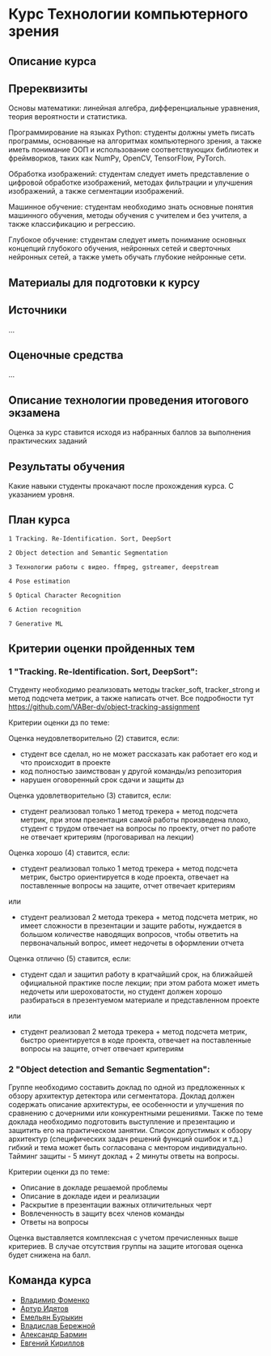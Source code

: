 # Курс Технологии компьютерного зрения

## Описание курса



## Пререквизиты

Основы математики: линейная алгебра, дифференциальные уравнения, теория вероятности и статистика.

Программирование на языках Python: студенты должны уметь писать программы, основанные на алгоритмах компьютерного зрения, а также иметь понимание ООП и использование соответствующих библиотек и фреймворков, таких как NumPy, OpenCV, TensorFlow, PyTorch.

Обработка изображений: студентам следует иметь представление о цифровой обработке изображений, методах фильтрации и улучшения изображений, а также сегментации изображений.

Машинное обучение: студентам необходимо знать основные понятия машинного обучения, методы обучения с учителем и без учителя, а также классификацию и регрессию.

Глубокое обучение: студентам следует иметь понимание основных концепций глубокого обучения, нейронных сетей и сверточных нейронных сетей, а также уметь обучать глубокие нейронные сети.

## Материалы для подготовки к курсу


## Источники
...

## Оценочные средства
...

## Описание технологии проведения итогового экзамена

Оценка за курс ставится исходя из набранных баллов за выполнения практических заданий

## Результаты обучения
Какие навыки студенты прокачают после прохождения курса. С указанием уровня.


## План курса

    1 Tracking. Re-Identification. Sort, DeepSort
    
    2 Object detection and Semantic Segmentation
    
    3 Технологии работы с видео. ffmpeg, gstreamer, deepstream

    4 Pose estimation
    
    5 Optical Character Recognition

    6 Action recognition

    7 Generative ML


## Критерии оценки пройденных тем
### 1 "Tracking. Re-Identification. Sort, DeepSort":
Студенту необходимо реализовать методы tracker_soft, tracker_strong и метод подсчета метрик, а также написать отчет. 
Все подробности тут https://github.com/VABer-dv/object-tracking-assignment

Критерии оценки дз по теме:

Оценка неудовлетворительно (2) ставится, если:
- студент все сделал, но не может рассказать как работает его код и что происходит в проекте
- код полностью заимствован у другой команды/из репозитория
- нарушен оговоренный срок сдачи и защиты дз

Оценка удовлетворительно (3) ставится, если:
- студент реализовал только 1 метод трекера + метод подсчета метрик, при этом презентация самой работы произведена плохо, 
студент с трудом отвечает на вопросы по проекту, отчет по работе не отвечает критериям (проговаривал на лекции)

Оценка хорошо (4) ставится, если:
- студент реализовал только 1 метод трекера + метод подсчета метрик, быстро ориентируется в коде проекта, отвечает на
поставленные вопросы на защите, отчет отвечает критериям

или

- студент реализовал 2 метода трекера + метод подсчета метрик, но имеет сложности в презентации и защите работы, 
нуждается в большом количестве наводящих вопросов, чтобы ответить на первоначальный вопрос, имеет недочеты в оформлении 
отчета

Оценка отлично (5) ставится, если:
- студент сдал и защитил работу в кратчайший срок, на ближайшей официальной практике после лекции; при этом работа может
иметь недочеты или шероховатости, но студент должен хорошо разбираться в презентуемом материале и представленном проекте

или

- студент реализовал 2 метода трекера + метод подсчета метрик, быстро ориентируется в коде проекта, отвечает на 
поставленные вопросы на защите, отчет отвечает критериям
### 2 "Object detection and Semantic Segmentation":
Группе необходимо составить доклад по одной из предложенных к обзору архитектур детектора или сегментатора. Доклад должен содержать описание архитектуры, ее особенности и улучшения по сравнению с дочерними или конкурентными решениями. Также по теме доклада необходимо подготовить выступление и презентацию и защитить его на практическом занятии. Список допустимых к обзору архитектур (специфических задач решений функций ошибок и т.д.) гибкий и тема может быть согласована с ментором индивидуально. Тайминг защиты - 5 минут доклад + 2 минуты ответы на вопросы.

Критерии оценки дз по теме:
- Описание в докладе решаемой проблемы
- Описание в докладе идеи и реализации
- Раскрытие в презентации важных отличительных черт
- Вовлеченность в защиту всех членов команды
- Ответы на вопросы

Оценка выставляется комплексная с учетом пречисленных выше критериев. В случае отсутствия группы на защите итоговая оценка будет снижена на балл.

## Команда курса

- [Владимир Фоменко](https://github.com/Vlako)
- [Артур Идятов](https://github.com/electriclizard)
- [Емельян Бурыкин](https://github.com/Emelian)
- [Владислав Бережной](https://github.com/VABer-dv)
- [Александр Бармин]()
- [Евгений Кириллов](https://github.com/Skyfallk)
